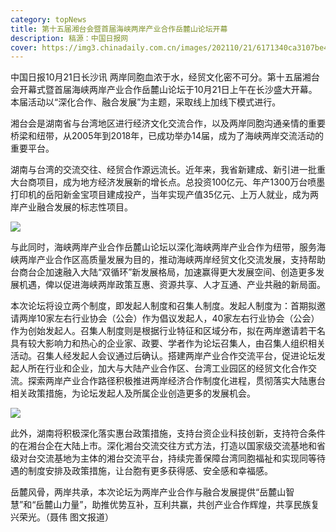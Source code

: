 ```yaml
---
category: topNews
title: 第十五届湘台会暨首届海峡两岸产业合作岳麓山论坛开幕
description: 稿源：中国日报网
cover: https://img3.chinadaily.com.cn/images/202110/21/6171340ca3107be47f272116.png
---
```

中国日报10月21日长沙讯 两岸同胞血浓于水，经贸文化密不可分。第十五届湘台会开幕式暨首届海峡两岸产业合作岳麓山论坛于10月21日上午在长沙盛大开幕。本届活动以“深化合作、融合发展”为主题，采取线上加线下模式进行。

湘台会是湖南省与台湾地区进行经济文化交流合作，以及两岸同胞沟通亲情的重要桥梁和纽带，从2005年到2018年，已成功举办14届，成为了海峡两岸交流活动的重要平台。

湖南与台湾的交流交往、经贸合作源远流长。近年来，我省新建成、新引进一批重大台商项目，成为地方经济发展新的增长点。总投资100亿元、年产1300万台喷墨打印机的岳阳新金宝项目建成投产，当年实现产值35亿元、上万人就业，成为两岸产业融合发展的标志性项目。

![](https://img3.chinadaily.com.cn/images/202110/21/6171340ca3107be47f272116.png)

与此同时，海峡两岸产业合作岳麓山论坛以深化海峡两岸产业合作为纽带，服务海峡两岸产业合作区高质量发展为目的，推动海峡两岸经贸文化交流发展，支持帮助台商台企加速融入大陆“双循环”新发展格局，加速赢得更大发展空间、创造更多发展机遇，俾以促进海峡两岸政策互惠、资源共享、人才互通、产业共融的新局面。

本次论坛将设立两个制度，即发起人制度和召集人制度。发起人制度为：首期拟邀请两岸10家左右行业协会（公会）作为倡议发起人，40家左右行业协会（公会）作为创始发起人。召集人制度则是根据行业特征和区域分布，拟在两岸邀请若干名具有较大影响力和热心的企业家、政要、学者作为论坛召集人，由召集人组织相关活动。召集人经发起人会议通过后确认。搭建两岸产业合作交流平台，促进论坛发起人所在行业和企业，加大与大陆产业合作区、台湾工业园区的经贸文化合作交流。探索两岸产业合作路径积极推进两岸经济合作制度化进程，贯彻落实大陆惠台相关政策措施，为论坛发起人及所属企业创造更多的发展机会。

![](https://img3.chinadaily.com.cn/images/202110/21/6171340ca3107be47f272121.png)

此外，湖南将积极深化落实惠台政策措施，支持台资企业科技创新，支持符合条件的在湘台企在大陆上市。深化湘台交流交往方式方法，打造以国家级交流基地和省级对台交流基地为主体的湘台交流平台，持续完善保障台湾同胞福祉和实现同等待遇的制度安排及政策措施，让台胞有更多获得感、安全感和幸福感。

岳麓风骨，两岸共承，本次论坛为两岸产业合作与融合发展提供“岳麓山智慧”和“岳麓山力量”，助推优势互补，互利共赢，共创产业合作辉煌，共享民族复兴荣光。（聂伟 图文报道）